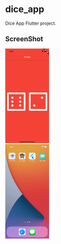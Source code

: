 # dice_app

Dice App Flutter project.

## ScreenShot

<a style='text-decoration: none; color: orange;'>
    <img src="screenshots/screenshot_001.png" style='height: 300px'>  
  <div style='width: 130px; text-align: center;'></div>
</a> <a style='text-decoration: none; color: orange;'>
    <img src="screenshots/dice_app.gif" style='height: 300px'>  
  <div style='width: 130px; text-align: center;'></div>
</a>

